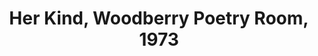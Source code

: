 ---
layout: manifest
title: Her Kind, Woodberry Poetry Room, 1973
manifest_name: her-kind-woodberry-poetry-room-1973

---